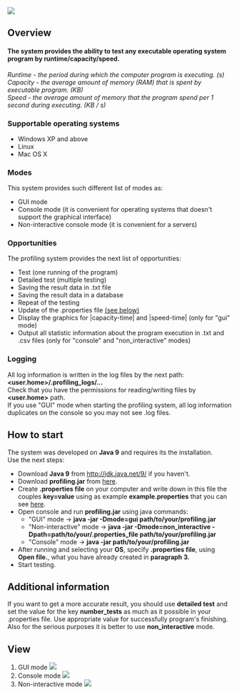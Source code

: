 ![](https://cloud.githubusercontent.com/assets/15519803/24955260/57217880-1f8b-11e7-8425-1ef022f4c7ae.jpg)
## **Overview**
#### **The system provides the ability to test any executable operating system program by runtime/capacity/speed.**
*Runtime - the period during which the computer program is executing. (s)*<br />
*Capacity - the average amount of memory (RAM) that is spent by executable program. (KB)*<br />
*Speed - the average amount of memory that the program spend per 1 second during executing. (KB / s)*<br />

### Supportable operating systems
* Windows XP and above
* Linux
* Mac OS X

### Modes
This system provides such different list of modes as:
* GUI mode
* Console mode (it is convenient for operating systems that doesn't support the graphical interface)
* Non-interactive console mode (it is convenient for a servers)

### Opportunities
The profiling system provides the next list of opportunities:
* Test (one running of the program)
* Detailed test (multiple testing)
* Saving the result data in .txt file
* Saving the result data in a database
* Repeat of the testing
* Update of the .properties file [(see below)](#how-to-start)
* Display the graphics for |capacity-time| and |speed-time| (only for "gui" mode)
* Output all statistic information about the program execution in .txt and .csv files (only for "console" and "non_interactive" modes)


### Logging
All log information is written in the log files by the next path: **<user.home>/.profiling_logs/...<br />**
Check that you have the permissions for reading/writing files by **<user.home>** path.<br/>
If you use "GUI" mode when starting the profiling system, all log information duplicates on the console so you may not see .log files.


## How to start
The system was developed on **Java 9** and requires its the installation. <br/>
Use the next steps:
* Download **Java 9** from http://jdk.java.net/9/ if you haven't.
* Download **profiling.jar** from [here](https://github.com/tuxarb/profiling/blob/master/profiling.jar).
* Create **.properties file** on your computer and write down in this file the couples **key=value** using as example **example.properties** that you can see [here](https://github.com/tuxarb/profiling/blob/master/example.properties).
* Open console and run __profiling.jar__ using java commands:
    * "GUI" mode -> **java -jar -Dmode=gui path/to/your/profiling.jar**
    * "Non-interactive" mode -> **java -jar -Dmode=non_interactive -Dpath=path/to/your/.properties_file path/to/your/profiling.jar**
    * "Console" mode -> **java -jar path/to/your/profiling.jar**
* After running and selecting your __OS__, specify __.properties file__, using __Open file.__, what you have already created in __paragraph 3.__
* Start testing.


## Additional information
If you want to get a more accurate result, you should use **detailed test** and set the value for the key **number_tests** as much as it possible in your .properties file. Use appropriate value for successfully program's finishing. <br />
Also for the serious purposes it is better to use **non_interactive** mode.

## View
1) GUI mode ![](https://user-images.githubusercontent.com/15519803/57470461-8b09a400-7291-11e9-9b73-b407aa0a190e.gif)
2) Console mode ![](https://user-images.githubusercontent.com/15519803/57476959-594c0980-72a0-11e9-9e04-33c2bc0979ae.gif)
3) Non-interactive mode ![](https://user-images.githubusercontent.com/15519803/57475682-792dfe00-729d-11e9-8bb2-8e98f8a1f45a.png)

